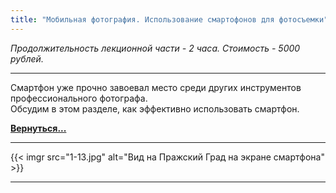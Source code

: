 ```yaml
---
title: "Мобильная фотография. Использование смартофонов для фотосъемки"
---
```

*Продолжительность лекционной части - 2 часа. Стоимость - 5000 рублей.*

---
Смартфон уже прочно завоевал место среди других инструментов профессионального фотографа.  
Обсудим в этом разделе, как эффективно использовать смартфон.

**[Вернуться...](/training)**

---
{{< imgr src="1-13.jpg" alt="Вид на Пражский Град на экране смартфона" >}}

---
